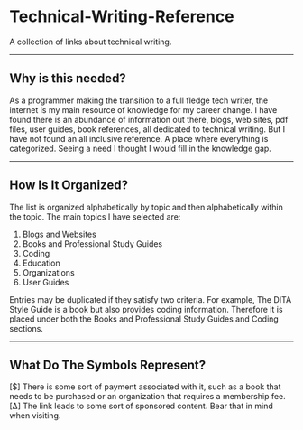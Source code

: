 # Technical-Writing-Reference

A collection of links about technical writing. 

---

## Why is this needed?

As a programmer making the transition to a full fledge tech writer, the internet is my main resource of knowledge for my career change. I have found there is an abundance of information out there, blogs, web sites, pdf files, user guides, book references, all dedicated to technical writing. But I have not found an all inclusive reference. A place where everything is categorized. Seeing a need I thought I would fill in the knowledge gap. 

---

## How Is It Organized?

The list is organized alphabetically by topic and then alphabetically within the topic. The main topics I have selected are:

1. Blogs and Websites
2. Books and Professional Study Guides
3. Coding
4. Education
5. Organizations
6. User Guides

Entries may be duplicated if they satisfy two criteria. For example, The DITA Style Guide is a book but also provides coding information. Therefore it is placed under both the Books and Professional Study Guides and Coding sections. 

---

## What Do The Symbols Represent?

[$] There is some sort of payment associated with it, such as a book that needs to be purchased or an organization that requires a membership fee.\
[∆] The link leads to some sort of sponsored content. Bear that in mind when visiting. 



